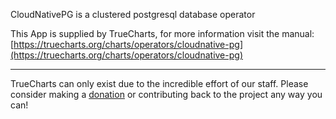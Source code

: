 CloudNativePG is a clustered postgresql database operator

This App is supplied by TrueCharts, for more information visit the manual: [https://truecharts.org/charts/operators/cloudnative-pg](https://truecharts.org/charts/operators/cloudnative-pg)

---

TrueCharts can only exist due to the incredible effort of our staff.
Please consider making a [donation](https://truecharts.org/sponsor) or contributing back to the project any way you can!
